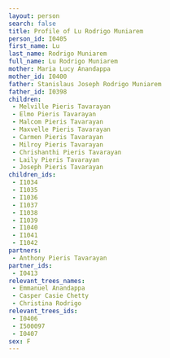 ```yaml
---
layout: person
search: false
title: Profile of Lu Rodrigo Muniarem
person_id: I0405
first_name: Lu
last_name: Rodrigo Muniarem
full_name: Lu Rodrigo Muniarem
mother: Maria Lucy Anandappa
mother_id: I0400
father: Stanislaus Joseph Rodrigo Muniarem
father_id: I0398
children:
 - Melville Pieris Tavarayan
 - Elmo Pieris Tavarayan
 - Malcom Pieris Tavarayan
 - Maxvelle Pieris Tavarayan
 - Carmen Pieris Tavarayan
 - Milroy Pieris Tavarayan
 - Chrishanthi Pieris Tavarayan
 - Laily Pieris Tavarayan
 - Joseph Pieris Tavarayan
children_ids:
 - I1034
 - I1035
 - I1036
 - I1037
 - I1038
 - I1039
 - I1040
 - I1041
 - I1042
partners:
 - Anthony Pieris Tavarayan
partner_ids:
 - I0413
relevant_trees_names:
 - Emmanuel Anandappa
 - Casper Casie Chetty
 - Christina Rodrigo
relevant_trees_ids:
 - I0406
 - I500097
 - I0407
sex: F
---
```


